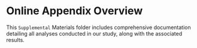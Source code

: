 # Online Appendix Overview

This `Supplemental` Materials folder includes comprehensive documentation detailing all analyses conducted in our study, along with the associated results.
